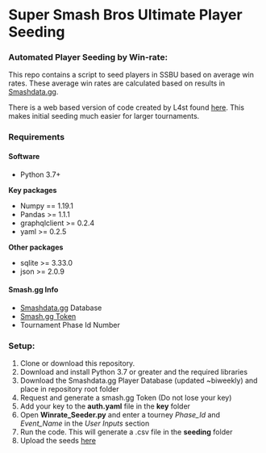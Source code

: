 # Super Smash Bros Ultimate Player Seeding
### Automated Player Seeding by Win-rate:

This repo contains a script to seed players in SSBU based on average win rates.
These average win rates are calculated based on results in [Smashdata.gg](https://smashdata.gg/smash/ultimate/player/MkLeo).

There is a web based version of code created by L4st found [here](http://smashseeder.telic.us/). This makes initial seeding much easier for larger
tournaments.

### Requirements
#### Software
- Python 3.7+

 **Key packages**
  - Numpy == 1.19.1
  - Pandas >= 1.1.1
  - graphqlclient >= 0.2.4
  - yaml >= 0.2.5

 **Other packages**    
  - sqlite >= 3.33.0
  - json >= 2.0.9

#### Smash.gg Info
- [Smashdata.gg](https://github.com/smashdata/ThePlayerDatabase) Database
- [Smash.gg Token](https://developer.smash.gg/docs/authentication)
- Tournament Phase Id Number

### Setup:

1. Clone or download this repository.
1. Download and install Python 3.7 or greater and the required libraries
1. Download the Smashdata.gg Player Database (updated ~biweekly) and place in repository root folder
1. Request and generate a smash.gg Token (Do not lose your key)
1. Add your key to the **auth.yaml** file in the **key** folder
1. Open **Winrate_Seeder.py** and enter a tourney *Phase_Id* and *Event_Name* in the *User Inputs* section
1. Run the code. This will generate a .csv file in the **seeding** folder
1. Upload the seeds [here](https://gg-seed-upload.herokuapp.com/)
